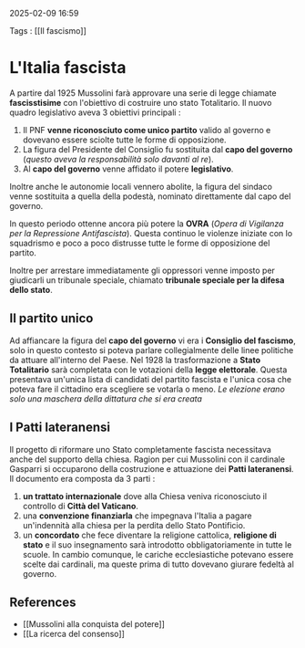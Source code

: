 2025-02-09 16:59

Tags : [[Il fascismo]]

# L'Italia fascista

A partire dal 1925 Mussolini farà approvare una serie di legge chiamate **fascisstisime** con l'obiettivo di costruire uno stato Totalitario. Il nuovo quadro legislativo aveva 3 obiettivi principali : 
1. Il PNF **venne riconosciuto come unico partito** valido al governo e dovevano essere sciolte tutte le forme di opposizione.
2. La figura del Presidente del Consiglio fu sostituita dal **capo del governo** (*questo aveva la responsabilità solo davanti al re*).
3. Al **capo del governo** venne affidato il potere **legislativo**.

Inoltre anche le autonomie locali vennero abolite, la figura del sindaco venne sostituita a quella della podestà, nominato direttamente dal capo del governo.

In questo periodo ottenne ancora più potere la **OVRA** (*Opera di Vigilanza per la Repressione Antifascista*). Questa continuo le violenze iniziate con lo squadrismo e poco a poco distrusse tutte le forme di opposizione del partito.

Inoltre per arrestare immediatamente gli oppressori venne imposto per giudicarli un tribunale speciale, chiamato **tribunale speciale per la difesa dello stato**.

## Il partito unico
Ad affiancare la figura del **capo del governo** vi era i **Consiglio del fascismo**, solo in questo contesto si poteva parlare collegialmente delle linee politiche da attuare all'interno del Paese.
Nel 1928 la trasformazione a **Stato Totalitario** sarà completata con le votazioni della **legge elettorale**. Questa presentava un'unica lista di candidati del partito fascista e l'unica cosa che poteva fare il cittadino era scegliere se votarla o meno.
*Le elezione erano solo una maschera della dittatura che si era creata*

## I Patti lateranensi
Il progetto di riformare uno Stato completamente fascista necessitava anche del supporto della chiesa. Ragion per cui Mussolini con il cardinale Gasparri si occuparono della costruzione e attuazione dei **Patti lateranensi**. Il documento era composta da 3 parti : 
1. **un trattato internazionale** dove alla Chiesa veniva riconosciuto il controllo di **Città del Vaticano**.
2. una **convenzione finanziarla** che impegnava l'Italia a pagare un'indennità alla chiesa per la perdita dello Stato Pontificio.
3. un **concordato** che fece diventare la religione cattolica, **religione di stato** e il suo insegnamento sarà introdotto obbligatoriamente in tutte le scuole.
In cambio comunque, le cariche ecclesiastiche potevano essere scelte dai cardinali, ma queste prima di tutto dovevano giurare fedeltà al governo.

## References

- [[Mussolini alla conquista del potere]]
- [[La ricerca del consenso]]